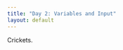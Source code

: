 ```yaml
---
title: "Day 2: Variables and Input"
layout: default 
---
```


Crickets.
<!--
variables & scanner

notes:
 - *side-effects*!!! emphasize that expressions can have side effects

oh and missing information
 - type coercion limits!!
 - bitwise operators (separate day)
-->